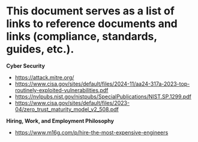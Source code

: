 # This document serves as a list of links to reference documents and links (compliance, standards, guides, etc.). #

**Cyber Security**

* https://attack.mitre.org/
* https://www.cisa.gov/sites/default/files/2024-11/aa24-317a-2023-top-routinely-exploited-vulnerabilities.pdf
* https://nvlpubs.nist.gov/nistpubs/SpecialPublications/NIST.SP.1299.pdf
* https://www.cisa.gov/sites/default/files/2023-04/zero_trust_maturity_model_v2_508.pdf



**Hiring, Work, and Employment Philosophy**
* https://www.m16g.com/p/hire-the-most-expensive-engineers

